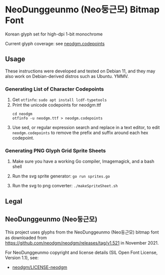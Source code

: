# NeoDunggeunmo (Neo둥근모) Bitmap Font

Korean glyph set for high-dpi 1-bit monochrome

Current glyph coverage: see [neodgm.codepoints](neodgm.codepoints)


## Usage

These instructions were developed and tested on Debian 11, and they may also
work on Debian-derived distros such as Ubuntu. YMMV.


### Generating List of Character Codepoints

1. Get `otfinfo`: `sudo apt install lcdf-typetools`
2. Print the unicode codepoints for neodgm.ttf
   ```
   cd neodgm
   otfinfo -u neodgm.ttf > neodgm.codepoints
   ```
3. Use sed, or regular expression search and replace in a text editor,
   to edit `neodgm.codepoints` to remove the prefix and suffix around
   each hex codepoint.


### Generating PNG Glyph Grid Sprite Sheets

1. Make sure you have a working Go compiler, Imagemagick, and a bash shell

2. Run the svg sprite generator: `go run sprites.go`

3. Run the svg to png converter: `./makeSpriteSheet.sh`


## Legal


## NeoDunggeunmo (Neo둥근모)

This project uses glyphs from the NeoDunggeunmo (Neo둥근모) bitmap font as downloaded from
https://github.com/neodgm/neodgm/releases/tag/v1.521 in November 2021.

For NeoDunggeunmo copyright and license details (SIL Open Font License, Version 1.1), see:
- [neodgm/LICENSE-neodgm](neodgm/LICENSE-neodgm)
